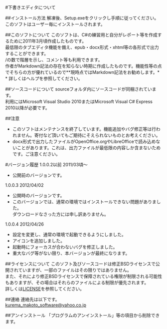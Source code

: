 #下書きエディタについて

##インストール方法
解凍後、Setup.exeをクリックし手順に従ってください。  
このソフトはユーザー毎にインストールされます。  

##このソフトについて
このソフトは、C#の練習用と自分がレポート等を作成するために2011年3月頃作成したものです。  
最低限のタブエディタ機能を備え、epub・docx形式・xhtml等の各形式で出力することができます。  
/の数で階層を示し、コメント等も利用できます。  
作者がMarkdown記法の存在を知らない時期に作成したものです。機能性等の点でそちらの方が優れているので**現時点ではMarkdown記法をお勧めします。* * 
詳しくはヘルプを参照してください。  

##ソースコードについて
sourceフォルダ内にソースコードが同梱されています。  
利用にはMicrosoft Visual Studio 2010またはMicrosoft Visual C# Express 2010以降が必要です。  

##注意
* このソフトはメンテナンスを終了しています。機能追加やバグ修正等は行われません。寄付など頂いてもご期待にそえられないものとお考えください。
* docx形式で出力したファイルがOpenOffice.orgやLibreOfficeで読み込めないことがあります。これは、出力ファイルが最低限の内容しか含まないためです。ご注意ください。

#バージョン履歴
1.0.0.2以前 2011/03頃～
* 公開前のバージョンです。

1.0.0.3 2012/04/02
* 公開時のバージョンです。
* このバージョンでは、通常の環境ではインストールできない問題がありました。  
ダウンロードなさった方には申し訳ありません。

1.0.0.4 2012/04/26
* 設定を変更し、通常の環境で起動できるようにしました。
* アイコンを追加しました。
* 起動時にフォーカスが合わないバグを修正しました。
* 重大なバグ等がない限り、本バージョンが最終になります。

##ライセンスについて
このソフト及びソースコードは修正BSDライセンスで公開されていますが、一部のファイルはその限りではありません。  
また、それにより修正BSDライセンスで保障されている権限が制限される可能性もありますが、その場合はそれらのファイルによる制限が優先されます。  
詳しくは[LICENSE](LICENSE)を参照してください。  

##連絡
連絡先は以下です。  
kurema_makoto_software@yahoo.co.jp

##アンインストール
「プログラムのアンインストール」等の項目から削除できます。
